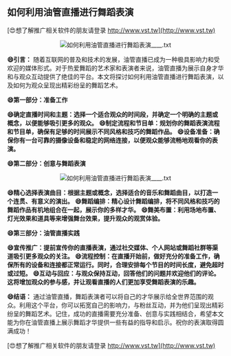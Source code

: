 ## **如何利用油管直播进行舞蹈表演**

[😍想了解推广相关软件的朋友请登录 http://www.vst.tw](http://www.vst.tw)

 <center><img src="https://vst.tw/MP4/tuiguang/png/3.png" alt="如何利用油管直播进行舞蹈表演____.txt"></center>

**😄引言：**
随着互联网的普及和技术的发展，油管直播已成为一种极具影响力和受欢迎的媒体形式。对于热爱舞蹈的艺术家和表演者来说，油管直播为展示自身才华和与观众互动提供了绝佳的平台。本文将探讨如何利用油管直播进行舞蹈表演，以及如何为观众呈现出精彩纷呈的舞蹈艺术。

**😄第一部分：准备工作**

**😄确定直播时间和主题：选择一个适合观众的时间段，并确定一个明确的主题或概念，以便能够吸引更多的观众。**
**😄制定流程和节目单：规划你的舞蹈表演流程和节目单，确保有足够的时间展示不同风格和技巧的舞蹈作品。**
**😄设备准备：确保你有一台可靠的摄像设备和稳定的网络连接，以便观众能够流畅地观看你的表演。**

**😄第二部分：创意与舞蹈表演**

 <center><img src="https://vst.tw/MP4/tuiguang/png/6.png" alt="如何利用油管直播进行舞蹈表演____.txt"></center>

**😄精心选择表演曲目：根据主题或概念，选择适合的音乐和舞蹈曲目，以打造一个连贯、有意义的演出。**
**😄舞蹈编排：精心设计舞蹈编排，将不同风格和技巧的舞蹈作品有机地组合在一起，展示你的多样才华。**
**😄舞美布置：利用场地布置、灯光效果和道具等来增强舞台效果，提升观众的观赏体验。**

**😄第三部分：油管直播实践**

**😄宣传推广：提前宣传你的直播表演，通过社交媒体、个人网站或舞蹈社群等渠道吸引更多观众的关注。**
**😄流程控制：在直播开始前，做好充分的准备工作，确保所有的设备和连接都正常运行。同时，合理安排每个节目的时间长度，避免超时或过短。**
**😄互动与回应：与观众保持互动，回答他们的问题并欢迎他们的评论。这将增加观众的参与感，并让观看直播的人们更加享受舞蹈表演的乐趣。**

**😄结语：**
通过油管直播，舞蹈表演者可以将自己的才华展示给全世界范围的观众。利用这个平台，你可以拓宽自己的影响力，与粉丝互动，并为他们呈现出精彩纷呈的舞蹈艺术。记住，成功的直播需要充分准备、创意与实践相结合，希望本文能为你在油管直播上展示舞蹈才华提供一些有益的指导和启示。祝你的表演取得圆满成功！

[😍想了解推广相关软件的朋友请登录 http://www.vst.tw](http://www.vst.tw)



